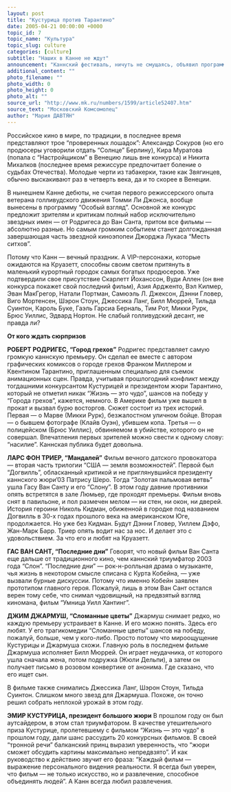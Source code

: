 ```yaml
---
layout: post
title: "Кустурица против Tарантино"
date: 2005-04-21 00:00:00 +0000
topic_id: 7
topic_name: "Культура"
topic_slug: culture
categories: [culture]
subtitle: "Наших в Канне не ждут"
announcement: "Каннский фестиваль, ничуть не смущаясь, объявил программу нынешнего года. 20 фильмов, вошедших в конкурс, представляют сплошь звездные имена. Ларс фон Триер, Роберт Родригес, Вим Вендерс, Атом Эгоян, Михаэль Ханеке, Джим Джармуш, Гас Ван Сант, Дэвид Кроненберг, Доминик Молл, братья Дарденн, Амос Гитаи. Канн плевать хотел на новые горизонты, он делает ставку только на проверенных режиссеров. В прошлом году здесь готовы были ждать до последнего Карвая, лишь бы программа была яркой, на зависть всем. А вот России в каннском конкурсе нет. Как нет наших фильмов и ни в одной другой программе фестиваля."
additional_content: ""
photo_filename: ""
photo_width: 0
photo_height: 0
photo_alt: ""
source_url: "http://www.mk.ru/numbers/1599/article52407.htm"
source_text: "Московский Комсомолец"
author: "Мария ДАВТЯН"
---
```

Российское кино в мире, по традиции, в последнее время представляют трое “проверенных лошадок”: Александр Сокуров (но его продюсеры уговорили отдать “Солнце” Берлину), Кира Муратова (попала с “Настройщиком” в Венецию лишь вне конкурса) и Никита Михалков (последнее время режиссуре предпочитает боление о судьбах Отечества). Молодые черти из табакерки, такие как Звягинцев, обычно выскакивают раз в четверть века, да и то скорее в Венеции.

В нынешнем Канне дебюты, не считая первого режиссерского опыта ветерана голливудского движения Томми Ли Джонса, вообще вынесены в программу “Особый взгляд”. Основной же конкурс предложит зрителям и критикам полный набор исключительно звездных имен — от Родригеса до Ван Санта, притом все фильмы — абсолютно разные. Но самым громким событием станет долгожданная завершающая часть звездной киноэпопеи Джорджа Лукаса “Месть ситхов”.

Потому что Канн — вечный праздник. А VIP-персонажи, которые ожидаются на Круазетт, способны своим светом притянуть в маленький курортный городок самых богатых продюсеров. Уже подтвердили свое присутствие Скарлетт Йоханссон, Вуди Аллен (он вне конкурса покажет свой последний фильм), Азия Ардженто, Вэл Килмер, Эван МакГрегор, Натали Портман, Самюэль Л. Джексон, Дэнни Гловер, Виго Мортенсен, Шэрон Стоун, Джессика Ланг, Билл Мюррей, Тильда Суинтон, Кароль Буке, Гаэль Гарсиа Берналь, Тим Рот, Микки Рурк, Брюс Уиллис, Эдвард Нортон. Не слабый голливудский десант, не правда ли?

<strong>От кого ждать сюрпризов</strong>

<strong>РОБЕРТ РОДРИГЕС, “Город грехов”</strong>
Родригес представляет самую громкую каннскую премьеру. Он сделал ее вместе с автором графических комиксов о городе грехов Франком Миллером и Квентином Тарантино, приглашенным специально для съемок анимационных сцен. Правда, учитывая прошлогодний конфликт между тогдашними конкурсантом Кустурицей и президентом жюри Тарантино, который не отметил никак “Жизнь — это чудо”, шансов на победу у “Города грехов”, кажется, немного. В Америке фильм уже вышел в прокат и вызвал бурю восторгов. Сюжет состоит из трех историй. Первая — о Марве (Микки Рурк), безжалостном уличном бойце. Вторая — о бывшем фотографе (Клайв Оуэн), убившем копа. Третья — о полицейском (Брюс Уиллис), обвиняемом в убийстве, которого он не совершал. Впечатления первых зрителей можно свести к одному слову: “насилие”. Каннская публика будет довольна.
     
<strong>ЛАРС ФОН ТРИЕР, “Мандалей”</strong>
Фильм вечного датского провокатора — вторая часть трилогии “США — земля возможностей”. Первой был “Догвилль”, обласканный критикой и не приглянувшийся президенту каннского жюри’03 Патрису Шеро. Тогда “Золотая пальмовая ветвь” ушла Гасу Ван Санту и его “Слону”. В этом году давние противники опять встретятся в зале Люмьер, где проходят премьеры. Фильм вновь снят в павильоне, и пол размечен мелом — ни стен, ни окон, ни дверей. История героини Николь Кидман, обиженной в городке под названием Догвилль в 30-х годах прошлого века на американском Юге, продолжается. Но уже без Кидман. Будут Дэнни Гловер, Уиллем Дэфо, Жан-Марк Барр. Триер опять водит нас за нос. И делает это с удовольствием. За что его и любят на Круазетт.
     
<strong>ГАС ВАН САНТ, “Последние дни”</strong>
Говорят, что новый фильм Ван Санта еще дальше от традиционного кино, чем каннский триумфатор 2003 года “Слон”. “Последние дни” — рок-н-ролльная драма о музыканте, чья жизнь в некотором смысле списана с Курта Кобейна, — уже вызвали бурные дискуссии. Потому что именно Кобейн заявлен прототипом главного героя. Пожалуй, лишь в этом Ван Сант остался верен тому себе, что снимал чудовищный, на предвзятый взгляд киномана, фильм “Умница Уилл Хантинг”.
     
<strong>ДЖИМ ДЖАРМУШ, “Сломанные цветы”</strong>
Джармуш снимает редко, но каждую премьеру устраивает в Канне. И его можно понять. Здесь его любят. У его трагикомедии “Сломанные цветы” шансов на победу, пожалуй, больше, чем у кого-либо. Просто потому что мироощущение Кустурицы и Джармуша схожи. Главную роль в последнем фильме Джармуша исполняет Билл Мюррей. Он играет неудачника, от которого ушла сначала жена, потом подружка (Жюли Дельпи), а затем он получает письмо в розовом конвертике от анонима. Где сказано, что его ищет сын.

В фильме также снимались Джессика Ланг, Шэрон Стоун, Тильда Суинтон. Слишком много звезд для Джармуша. Похоже, он точно решил собрать неплохой урожай в этом году.
     
<strong>ЭМИР КУСТУРИЦА, президент большого жюри</strong>
В прошлом году он был аутсайдером, в этом стал триумфатором. В качестве утешительного приза Кустурице, пролетевшему с фильмом “Жизнь — это чудо” в прошлом году, дали шанс рассудить 20 конкурсных фильмов. В своей “тронной речи” балканский принц выразил уверенность, что “жюри сможет обсудить картины максимально непредвзято”. И как руководство к действию звучит его фраза: “Каждый фильм — выражение персонального видения реальности. Я всегда был уверен, что фильм — не только искусство, но и развлечение, способное объединять людей”. А Канн всегда любил развлечения.
